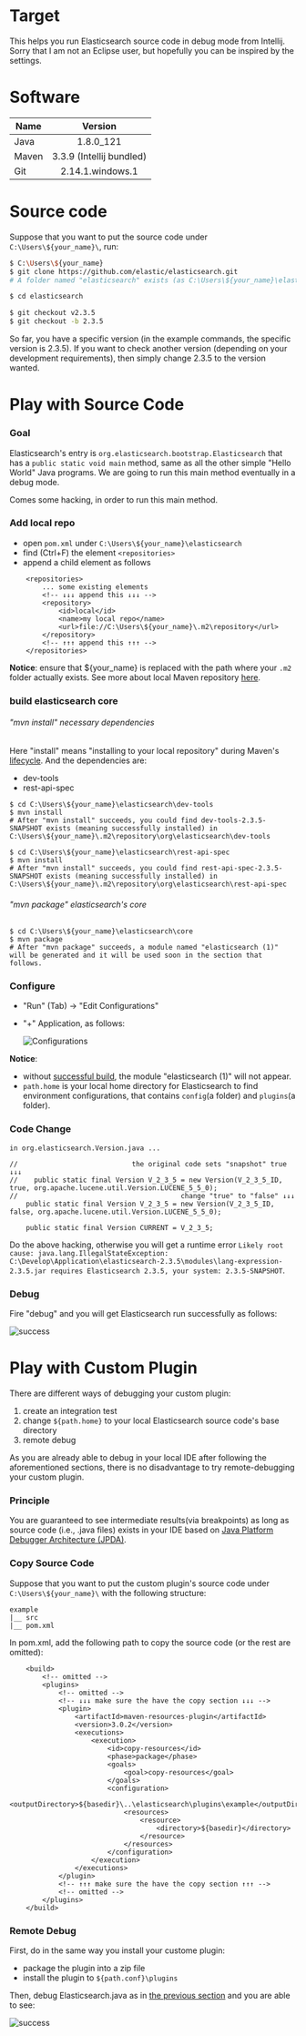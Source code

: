 # Target

This helps you run Elasticsearch source code in debug mode from Intellij.
Sorry that I am not an Eclipse user, but hopefully you can be inspired by the settings.

# Software

Name          | Version
--------------|:-----------------------:
Java          | 1.8.0_121
Maven         | 3.3.9 (Intellij bundled)
Git           | 2.14.1.windows.1

# Source code

Suppose that you want to put the source code under `C:\Users\${your_name}\`, run:

```bash
$ C:\Users\${your_name}
$ git clone https://github.com/elastic/elasticsearch.git
# A folder named "elasticsearch" exists (as C:\Users\${your_name}\elasticsearch), after running the above command

$ cd elasticsearch

$ git checkout v2.3.5
$ git checkout -b 2.3.5
```

So far, you have a specific version (in the example commands, the specific version is 2.3.5).
If you want to check another version (depending on your development requirements),
then simply change 2.3.5 to the version wanted.

# Play with Source Code

### Goal

Elasticsearch's entry is `org.elasticsearch.bootstrap.Elasticsearch` that has a `public static void main` method, same as all the other simple "Hello World" Java programs.
We are going to run this main method eventually in a debug mode.

Comes some hacking, in order to run this main method.


### Add local repo

- open `pom.xml` under `C:\Users\${your_name}\elasticsearch`
- find (Ctrl+F) the element `<repositories>`
- append a child element as follows

```
    <repositories>
        ... some existing elements
        <!-- ↓↓↓ append this ↓↓↓ -->
        <repository>
            <id>local</id>
            <name>my local repo</name>
            <url>file://C:\Users\${your_name}\.m2\repository</url>
        </repository>
        <!-- ↑↑↑ append this ↑↑↑ -->
    </repositories>
```

**Notice**: ensure that ${your_name} is replaced with the path where your `.m2` folder actually exists. See more about local Maven repository [here](https://maven.apache.org/guides/mini/guide-configuring-maven.html#Configuring_your_Local_Repository).

### build elasticsearch core


###### "mvn install" necessary dependencies

Here "install" means "installing to your local repository" during Maven's [lifecycle](https://maven.apache.org/guides/introduction/introduction-to-the-lifecycle.html#A_Build_Lifecycle_is_Made_Up_of_Phases).
And the dependencies are:
- dev-tools
- rest-api-spec

```
$ cd C:\Users\${your_name}\elasticsearch\dev-tools
$ mvn install
# After "mvn install" succeeds, you could find dev-tools-2.3.5-SNAPSHOT exists (meaning successfully installed) in C:\Users\${your_name}\.m2\repository\org\elasticsearch\dev-tools

$ cd C:\Users\${your_name}\elasticsearch\rest-api-spec
$ mvn install
# After "mvn install" succeeds, you could find rest-api-spec-2.3.5-SNAPSHOT exists (meaning successfully installed) in C:\Users\${your_name}\.m2\repository\org\elasticsearch\rest-api-spec
```

###### "mvn package" elasticsearch's core

```
$ cd C:\Users\${your_name}\elasticsearch\core
$ mvn package
# After "mvn package" succeeds, a module named "elasticsearch (1)" will be generated and it will be used soon in the section that follows.
```

### Configure

- "Run" (Tab) -> "Edit Configurations"
- "+" Application, as follows:

  ![Configurations](images/1102-configurations.PNG)

**Notice**:
- without [successful build](#mvn-package-elasticsearchs-core), the module "elasticsearch (1)" will not appear.
- `path.home` is your local home directory for Elasticsearch to find environment configurations, that contains `config`(a folder) and `plugins`(a folder).


### Code Change

```
in org.elasticsearch.Version.java ...

//                            the original code sets "snapshot" true ↓↓↓
//    public static final Version V_2_3_5 = new Version(V_2_3_5_ID, true, org.apache.lucene.util.Version.LUCENE_5_5_0);
//                                        change "true" to "false" ↓↓↓
    public static final Version V_2_3_5 = new Version(V_2_3_5_ID, false, org.apache.lucene.util.Version.LUCENE_5_5_0);

    public static final Version CURRENT = V_2_3_5;

```

Do the above hacking, otherwise you will get a runtime error `Likely root cause: java.lang.IllegalStateException: C:\Develop\Application\elasticsearch-2.3.5\modules\lang-expression-2.3.5.jar requires Elasticsearch 2.3.5, your system: 2.3.5-SNAPSHOT`.

### Debug

Fire "debug" and you will get Elasticsearch run successfully as follows:

  ![success](images/1102-debug-intellij.PNG)

# Play with Custom Plugin

There are different ways of debugging your custom plugin:
1) create an integration test
2) change `${path.home}` to your local Elasticsearch source code's base directory
3) remote debug

As you are already able to debug in your local IDE after following the aforementioned sections,
there is no disadvantage to try remote-debugging your custom plugin.

### Principle

You are guaranteed to see intermediate results(via breakpoints) as long as source code (i.e., .java files) exists in your IDE based on [Java Platform Debugger Architecture (JPDA)](https://docs.oracle.com/javase/8/docs/technotes/guides/jpda/).


### Copy Source Code

Suppose that you want to put the custom plugin's source code under `C:\Users\${your_name}\` with the following structure:

```
example
|__ src
|__ pom.xml
```

In pom.xml, add the following path to copy the source code (or the rest are omitted):

```
    <build>
        <!-- omitted -->
        <plugins>
            <!-- omitted -->
            <!-- ↓↓↓ make sure the have the copy section ↓↓↓ -->
            <plugin>
                <artifactId>maven-resources-plugin</artifactId>
                <version>3.0.2</version>
                <executions>
                    <execution>
                        <id>copy-resources</id>
                        <phase>package</phase>
                        <goals>
                            <goal>copy-resources</goal>
                        </goals>
                        <configuration>
                            <outputDirectory>${basedir}\..\elasticsearch\plugins\example</outputDirectory>
                            <resources>
                                <resource>
                                    <directory>${basedir}</directory>
                                </resource>
                            </resources>
                        </configuration>
                    </execution>
                </executions>
            </plugin>
            <!-- ↑↑↑ make sure the have the copy section ↑↑↑ -->
            <!-- omitted -->
        </plugins>
    </build>
```

### Remote Debug

First, do in the same way you install your custome plugin:
- package the plugin into a zip file
- install the plugin to `${path.conf}\plugins`

Then, debug Elasticsearch.java as in [the previous section](#debug) and you are able to see:

  ![success](images/1117-remote-debug-custom-plugin.PNG)